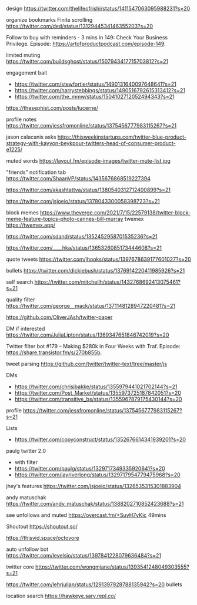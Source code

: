 
design https://twitter.com/thelifeofrishi/status/1411547063095988231?s=20

organize bookmarks 
Finite scrolling https://twitter.com/ded/status/1312944534146355203?s=20

Follow to buy with reminders - 3 mins in
149: Check Your Business Privilege. Episode: https://artofproductpodcast.com/episode-149.


limited muting https://twitter.com/buildsghost/status/1507943417715703812?s=21


engagement bait 
- https://twitter.com/stewfortier/status/1490131640097648641?s=21
- https://twitter.com/harrystebbings/status/1490516792615313412?s=21
- https://twitter.com/the_mmw/status/1504102712052494343?s=21

https://thesephist.com/posts/lucerne/

profile notes https://twitter.com/jessfromonline/status/1375456777983115267?s=21

jason calacanis asks https://thisweekinstartups.com/twitter-blue-product-strategy-with-kayvon-beykpour-twitters-head-of-consumer-product-e1225/

muted words https://layout.fm/episode-images/twitter-mute-list.jpg

"friends" notification tab https://twitter.com/ShaanVP/status/1435676868519227394


https://twitter.com/akashtattva/status/1380540312712400899?s=21

https://twitter.com/jsjoeio/status/1378043300058398723?s=21

block memes https://www.theverge.com/2021/7/15/22579138/twitter-block-meme-feature-topics-photo-cannes-bill-murray
twemex https://twemex.app/

https://twitter.com/sdand/status/1352452958701535236?s=21

https://twitter.com/____hka/status/1365326085173444608?s=21


quote tweets https://twitter.com/jhooks/status/1397678639177601027?s=20

bullets https://twitter.com/dickiebush/status/1376914220411985926?s=21

self search https://twitter.com/mitchellh/status/1432768692413075461?s=21



quality filter https://twitter.com/george__mack/status/1371148128947220481?s=21

https://github.com/OliverJAsh/twitter-paper

DM if interested https://twitter.com/JuliaLipton/status/1369347651846742019?s=20 

Twitter filter bot
 #179 – Making $280k in Four Weeks with Traf. Episode: https://share.transistor.fm/s/270b855b. 

tweet parsing https://github.com/twitter/twitter-text/tree/master/js

DMs
- https://twitter.com/chrisjbakke/status/1355979441021702144?s=21
- https://twitter.com/Post_Market/status/1355973725187842051?s=20
- https://twitter.com/transitive_bs/status/1355967879175430144?s=20

profile https://twitter.com/jessfromonline/status/1375456777983115267?s=21

Lists
- https://twitter.com/copyconstruct/status/1352676614341939201?s=20


paulg twitter 2.0
- with filter
- https://twitter.com/paulg/status/1329717349335920641?s=20
- https://twitter.com/jayriverlong/status/1329717954779475968?s=20

jhey's features https://twitter.com/jsjoeio/status/1326535315301883904


andy matuschak https://twitter.com/andy_matuschak/status/1388202710852423688?s=21

see unfollows and muted https://overcast.fm/+SuyH7yKic 49mins


Shoutout https://shoutout.so/ 

https://thisvid.space/octovore

auto unfollow bot https://twitter.com/levelsio/status/1397841228079636484?s=21


twitter core https://twitter.com/wongmjane/status/1393541248049303555?s=21


https://twitter.com/lehrjulian/status/1291397928788135942?s=20 bullets 


location search https://hawkeye.sarv.repl.co/